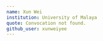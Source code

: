 ```yaml
---
name: Xun Wei
institution: University of Malaya
quote: Convocation not found.
github_user: xunweiyee
---
```


